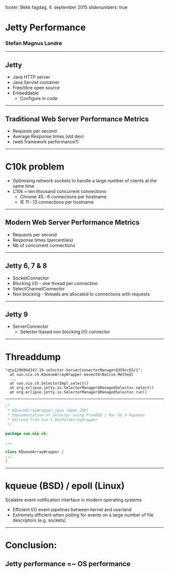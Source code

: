 footer: Bekk fagdag, 4. september 2015
slidenumbers: true

# Jetty Performance
### Stefan Magnus Landrø
---

## Jetty 

- Java HTTP server 
- Java Servlet container
- Free/libre open source 
- Embeddable
  - Configure in code

---

## Traditional Web Server Performance Metrics

- Requests per second
- Average Response times (std dev) 
- (web framework performance?)

---

# C10k problem

- Optimising network sockets to handle a large number of clients at the same time
- C10k = ten thousand concurrent connections
  - Chrome 45 : 6 connections per hostname
  - IE 11 : 13 connections per hostname

---

## Modern Web Server Performance Metrics

- Requests per second
- Response times (percentiles)
- Nb of concurrent connections

---

## Jetty 6, 7 & 8

-  SocketConnector 
  - Blocking I/O - one thread per connection
-  SelectChannelConnector 
  - Non blocking - threads are allocated to connections with requests

---

## Jetty 9 
- ServerConnector
  - Selector-based non blocking I/O connector

---

# Threaddump 

```
"qtp1296064247-19-selector-ServerConnectorManager@359cc65/1":
  at sun.nio.ch.KQueueArrayWrapper.kevent0(Native Method)
  ...
  at sun.nio.ch.SelectorImpl.select()
  at org.eclipse.jetty.io.SelectorManager$ManagedSelector.select()
  at org.eclipse.jetty.io.SelectorManager$ManagedSelector.run()

```

--- 


```java 
/*
 * KQueueArrayWrapper.java (Open JDK)
 * Implementation of Selector using FreeBSD / Mac OS X kqueues
 * Derived from Sun's DevPollArrayWrapper
 */

package sun.nio.ch;

...

class KQueueArrayWrapper {
...
}
``` 

---

# kqueue (BSD) / epoll (Linux)

Scalable event notification interface in modern operating systems

- Efficient I/O event pipelines between kernel and userland
- Extremely efficient when polling for events on a large number of file descriptors (e.g. sockets)

---
# Conclusion:

## Jetty performance =~ OS performance


